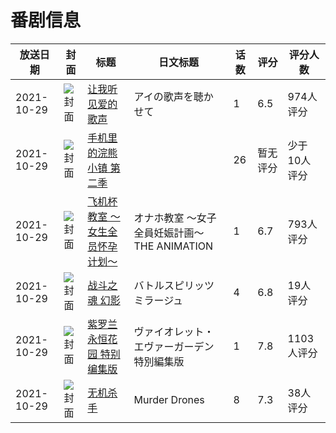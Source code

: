 # 番剧信息

|放送日期|封面|标题|日文标题|话数|评分|评分人数|
|---|---|---|---|---|---|---|
|2021-10-29|![封面](https://lain.bgm.tv/pic/cover/c/dd/84/402660_8q5PB.jpg)|[让我听见爱的歌声](https://bangumi.tv/subject/314638)|アイの歌声を聴かせて|1|6.5|974人评分|
|2021-10-29|![封面](https://lain.bgm.tv/pic/cover/c/dc/a5/341275_Ks5j3.jpg)|[手机里的浣熊小镇 第二季](https://bangumi.tv/subject/341275)||26|暂无评分|少于10人评分|
|2021-10-29|![封面](https://bangumi.tv/img/no_icon_subject.png)|[飞机杯教室 ～女生全员怀孕计划～](https://bangumi.tv/subject/345527)|オナホ教室 ～女子全員妊娠計画～ THE ANIMATION|1|6.7|793人评分|
|2021-10-29|![封面](https://lain.bgm.tv/pic/cover/c/ec/92/354780_Q68Iv.jpg)|[战斗之魂 幻影](https://bangumi.tv/subject/354780)|バトルスピリッツミラージュ|4|6.8|19人评分|
|2021-10-29|![封面](https://lain.bgm.tv/pic/cover/c/3c/c3/355109_Ny6R8.jpg)|[紫罗兰永恒花园 特别编集版](https://bangumi.tv/subject/355109)|ヴァイオレット・エヴァーガーデン特別編集版|1|7.8|1103人评分|
|2021-10-29|![封面](https://lain.bgm.tv/pic/cover/c/54/ff/446937_1ojQZ.jpg)|[无机杀手](https://bangumi.tv/subject/446937)|Murder Drones|8|7.3|38人评分|
